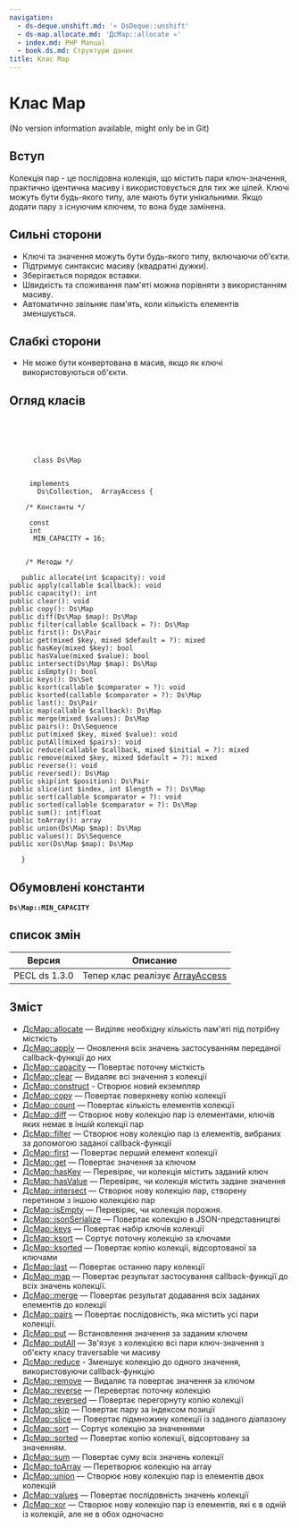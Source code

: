 ```yaml
---
navigation:
  - ds-deque.unshift.md: '« DsDeque::unshift'
  - ds-map.allocate.md: 'ДсMap::allocate »'
  - index.md: PHP Manual
  - book.ds.md: Структури даних
title: Клас Map
---
```

# Клас Map

(No version information available, might only be in Git)

## Вступ

Колекція пар - це послідовна колекція, що містить пари ключ-значення, практично ідентична масиву і використовується для тих же цілей. Ключі можуть бути будь-якого типу, але мають бути унікальними. Якщо додати пару з існуючим ключем, то вона буде замінена.

## Сильні сторони

-   Ключі та значення можуть бути будь-якого типу, включаючи об'єкти.
-   Підтримує синтаксис масиву (квадратні дужки).
-   Зберігається порядок вставки.
-   Швидкість та споживання пам'яті можна порівняти з використанням масиву.
-   Автоматично звільняє пам'ять, коли кількість елементів зменшується.

## Слабкі сторони

-   Не може бути конвертована в масив, якщо як ключі використовуються об'єкти.

## Огляд класів

```classsynopsis


    
    
     
      class Ds\Map
     

     implements 
       Ds\Collection,  ArrayAccess {
    
    /* Константы */
    
     const
     int
      MIN_CAPACITY = 16;


    /* Методы */
    
   public allocate(int $capacity): void
public apply(callable $callback): void
public capacity(): int
public clear(): void
public copy(): Ds\Map
public diff(Ds\Map $map): Ds\Map
public filter(callable $callback = ?): Ds\Map
public first(): Ds\Pair
public get(mixed $key, mixed $default = ?): mixed
public hasKey(mixed $key): bool
public hasValue(mixed $value): bool
public intersect(Ds\Map $map): Ds\Map
public isEmpty(): bool
public keys(): Ds\Set
public ksort(callable $comparator = ?): void
public ksorted(callable $comparator = ?): Ds\Map
public last(): Ds\Pair
public map(callable $callback): Ds\Map
public merge(mixed $values): Ds\Map
public pairs(): Ds\Sequence
public put(mixed $key, mixed $value): void
public putAll(mixed $pairs): void
public reduce(callable $callback, mixed $initial = ?): mixed
public remove(mixed $key, mixed $default = ?): mixed
public reverse(): void
public reversed(): Ds\Map
public skip(int $position): Ds\Pair
public slice(int $index, int $length = ?): Ds\Map
public sort(callable $comparator = ?): void
public sorted(callable $comparator = ?): Ds\Map
public sum(): int|float
public toArray(): array
public union(Ds\Map $map): Ds\Map
public values(): Ds\Sequence
public xor(Ds\Map $map): Ds\Map

   }
```

## Обумовлені константи

**`Ds\Map::MIN_CAPACITY`**

## список змін

| Версия | Описание |
| --- | --- |
| PECL ds 1.3.0 | Тепер клас реалізує [ArrayAccess](class.arrayaccess.md) |

## Зміст

-   [ДсMap::allocate](ds-map.allocate.md) — Виділяє необхідну кількість пам'яті під потрібну місткість
-   [ДсMap::apply](ds-map.apply.md) — Оновлення всіх значень застосуванням переданої callback-функції до них
-   [ДсMap::capacity](ds-map.capacity.md) — Повертає поточну місткість
-   [ДсMap::clear](ds-map.clear.md) — Видаляє всі значення з колекції
-   [ДсMap::construct](ds-map.construct.md) - Створює новий екземпляр
-   [ДсMap::copy](ds-map.copy.md) — Повертає поверхневу копію колекції
-   [ДсMap::count](ds-map.count.md) — Повертає кількість елементів колекції
-   [ДсMap::diff](ds-map.diff.md) — Створює нову колекцію пар із елементами, ключів яких немає в іншій колекції пар
-   [ДсMap::filter](ds-map.filter.md) — Створює нову колекцію пар із елементів, вибраних за допомогою заданої callback-функції
-   [ДсMap::first](ds-map.first.md) — Повертає перший елемент колекції
-   [ДсMap::get](ds-map.get.md) — Повертає значення за ключом
-   [ДсMap::hasKey](ds-map.haskey.md) — Перевіряє, чи колекція містить заданий ключ
-   [ДсMap::hasValue](ds-map.hasvalue.md) — Перевіряє, чи колекція містить задане значення
-   [ДсMap::intersect](ds-map.intersect.md) — Створює нову колекцію пар, створену перетином з іншою колекцією пар
-   [ДсMap::isEmpty](ds-map.isempty.md) — Перевіряє, чи колекція порожня.
-   [ДсMap::jsonSerialize](ds-map.jsonserialize.md) — Повертає колекцію в JSON-представництві
-   [ДсMap::keys](ds-map.keys.md) — Повертає набір ключів колекції
-   [ДсMap::ksort](ds-map.ksort.md) — Сортує поточну колекцію за ключами
-   [ДсMap::ksorted](ds-map.ksorted.md) — Повертає копію колекції, відсортованої за ключами
-   [ДсMap::last](ds-map.last.md) — Повертає останню пару колекції
-   [ДсMap::map](ds-map.map.md) — Повертає результат застосування callback-функції до всіх значень колекції.
-   [ДсMap::merge](ds-map.merge.md) — Повертає результат додавання всіх заданих елементів до колекції
-   [ДсMap::pairs](ds-map.pairs.md) — Повертає послідовність, яка містить усі пари колекції.
-   [ДсMap::put](ds-map.put.md) — Встановлення значення за заданим ключем
-   [ДсMap::putAll](ds-map.putall.md) — Зв'язує з колекцією всі пари ключ-значення з об'єкту класу traversable чи масиву
-   [ДсMap::reduce](ds-map.reduce.md) - Зменшує колекцію до одного значення, використовуючи callback-функцію
-   [ДсMap::remove](ds-map.remove.md) — Видаляє та повертає значення за ключом
-   [ДсMap::reverse](ds-map.reverse.md) — Перевертає поточну колекцію
-   [ДсMap::reversed](ds-map.reversed.md) — Повертає перегорнуту копію колекції
-   [ДсMap::skip](ds-map.skip.md) — Повертає пару за індексом позиції
-   [ДсMap::slice](ds-map.slice.md) — Повертає підмножину колекції із заданого діапазону
-   [ДсMap::sort](ds-map.sort.md) — Сортує колекцію за значеннями
-   [ДсMap::sorted](ds-map.sorted.md) — Повертає копію колекції, відсортовану за значенням.
-   [ДсMap::sum](ds-map.sum.md) — Повертає суму всіх значень колекції
-   [ДсMap::toArray](ds-map.toarray.md) — Перетворює колекцію на array
-   [ДсMap::union](ds-map.union.md) — Створює нову колекцію пар із елементів двох колекцій
-   [ДсMap::values](ds-map.values.md) — Повертає послідовність значень колекції
-   [ДсMap::xor](ds-map.xor.md) — Створює нову колекцію пар із елементів, які є в одній із колекцій, але не в обох одночасно
